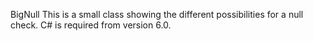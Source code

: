 BigNull
This is a small class showing the different possibilities for a null check. C# is required from version 6.0.
